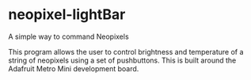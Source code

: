 # neopixel-lightBar
 A simple way to command Neopixels

This program allows the user to control brightness and temperature of a string of neopixels using a set of pushbuttons.
This is built around the Adafruit Metro Mini development board.
